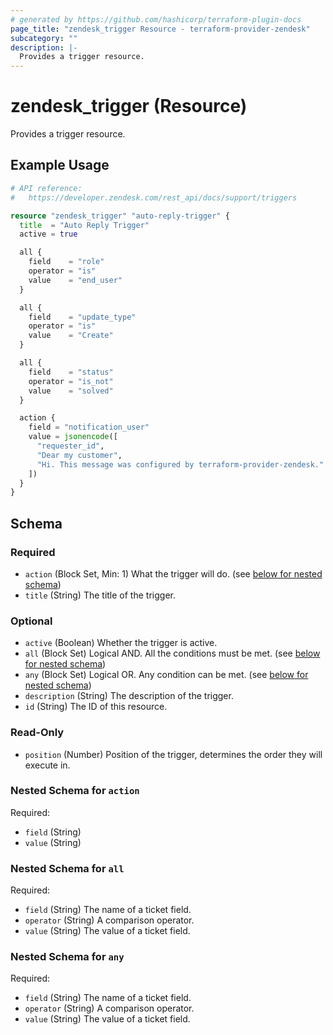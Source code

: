 ```yaml
---
# generated by https://github.com/hashicorp/terraform-plugin-docs
page_title: "zendesk_trigger Resource - terraform-provider-zendesk"
subcategory: ""
description: |-
  Provides a trigger resource.
---
```


# zendesk_trigger (Resource)

Provides a trigger resource.

## Example Usage

```terraform
# API reference:
#   https://developer.zendesk.com/rest_api/docs/support/triggers

resource "zendesk_trigger" "auto-reply-trigger" {
  title  = "Auto Reply Trigger"
  active = true

  all {
    field    = "role"
    operator = "is"
    value    = "end_user"
  }

  all {
    field    = "update_type"
    operator = "is"
    value    = "Create"
  }

  all {
    field    = "status"
    operator = "is_not"
    value    = "solved"
  }

  action {
    field = "notification_user"
    value = jsonencode([
      "requester_id",
      "Dear my customer",
      "Hi. This message was configured by terraform-provider-zendesk."
    ])
  }
}
```

<!-- schema generated by tfplugindocs -->
## Schema

### Required

- `action` (Block Set, Min: 1) What the trigger will do. (see [below for nested schema](#nestedblock--action))
- `title` (String) The title of the trigger.

### Optional

- `active` (Boolean) Whether the trigger is active.
- `all` (Block Set) Logical AND. All the conditions must be met. (see [below for nested schema](#nestedblock--all))
- `any` (Block Set) Logical OR. Any condition can be met. (see [below for nested schema](#nestedblock--any))
- `description` (String) The description of the trigger.
- `id` (String) The ID of this resource.

### Read-Only

- `position` (Number) Position of the trigger, determines the order they will execute in.

<a id="nestedblock--action"></a>
### Nested Schema for `action`

Required:

- `field` (String)
- `value` (String)


<a id="nestedblock--all"></a>
### Nested Schema for `all`

Required:

- `field` (String) The name of a ticket field.
- `operator` (String) A comparison operator.
- `value` (String) The value of a ticket field.


<a id="nestedblock--any"></a>
### Nested Schema for `any`

Required:

- `field` (String) The name of a ticket field.
- `operator` (String) A comparison operator.
- `value` (String) The value of a ticket field.


